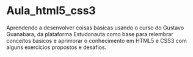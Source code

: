 # Aula_html5_css3
Aprendendo a desenvolver coisas basicas usando o curso do Gustavo Guanabara, da plataforma Estudonauta como base para
relembrar conceitos basicos e aprimorar o conhecimento em HTML5 e CSS3 com alguns exercicios propostos e desafios.
